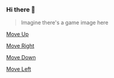 ### Hi there 👋

>Imagine there's a game image here

<a href="?action=move-up">Move Up</a>

<a href="?action=move-right">Move Right</a>

<a href="?action=move-down">Move Down</a>

<a href="?action=move-left">Move Left</a>
